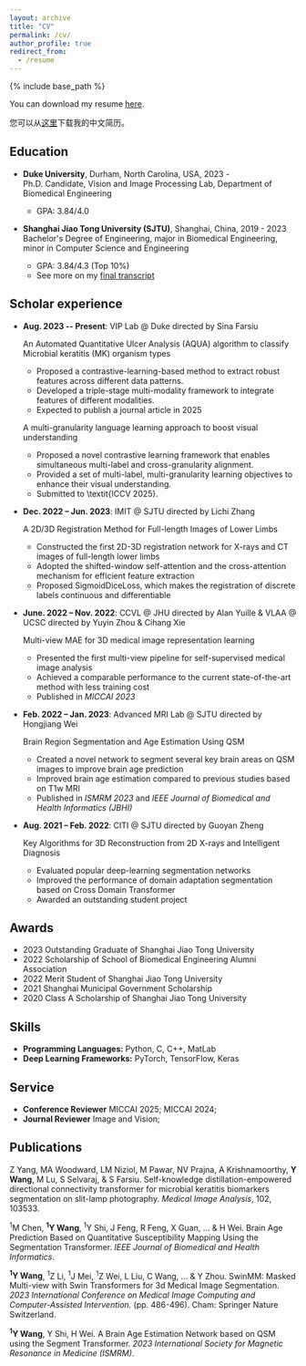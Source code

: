 ```yaml
---
layout: archive
title: "CV"
permalink: /cv/
author_profile: true
redirect_from:
  - /resume
---
```


{% include base_path %}

You can download my resume [here](https://yqwang01.github.io/files/resume_ENG.pdf).

您可以从[这里](https://yqwang01.github.io/files/resume_CHN.pdf)下载我的中文简历。

## Education

* **Duke University**, Durham, North Carolina, USA, 2023 -\
  Ph.D. Candidate, Vision and Image Processing Lab, Department of Biomedical Engineering
  * GPA: 3.84/4.0

* **Shanghai Jiao Tong University (SJTU)**, Shanghai, China, 2019 - 2023\
  Bachelor's Degree of Engineering, major in Biomedical Engineering, minor in Computer Science and Engineering
  * GPA: 3.84/4.3 (Top 10%)
  * See more on my [final transcript](https://yqwang01.github.io/files/Final_Transcript.jpg)

## Scholar experience

* **Aug. 2023 -- Present**: VIP Lab @ Duke directed by Sina Farsiu
  
  An Automated Quantitative Ulcer Analysis (AQUA) algorithm to classify Microbial keratitis (MK) organism types
  * Proposed a contrastive-learning-based method to extract robust features across different data patterns.
  * Developed a triple-stage multi-modality framework to integrate features of different modalities.
  * Expected to publish a journal article in 2025
    
  A multi-granularity language learning approach to boost visual understanding
  * Proposed a novel contrastive learning framework that enables simultaneous multi-label and cross-granularity alignment.
  * Provided a set of multi-label, multi-granularity learning objectives to enhance their visual understanding.
  * Submitted to \textit{ICCV 2025}.

* **Dec. 2022 – Jun. 2023**: IMIT @ SJTU directed by Lichi Zhang
  
  A 2D/3D Registration Method for Full-length Images of Lower Limbs
  * Constructed the first 2D-3D registration network for X-rays and CT images of full-length lower limbs
  * Adopted the shifted-window self-attention and the cross-attention mechanism for efficient feature extraction
  * Proposed SigmoidDiceLoss, which makes the registration of discrete labels continuous and differentiable

* **June. 2022 – Nov. 2022**: CCVL @ JHU directed by Alan Yuille & VLAA @ UCSC directed by Yuyin Zhou & Cihang Xie
  
  Multi-view MAE for 3D medical image representation learning
  * Presented the first multi-view pipeline for self-supervised medical image analysis
  * Achieved a comparable performance to the current state-of-the-art method with less training cost
  * Published in *MICCAI 2023*

* **Feb. 2022 – Jan. 2023**: Advanced MRI Lab @ SJTU directed by Hongjiang Wei
  
  Brain Region Segmentation and Age Estimation Using QSM
  *  Created a novel network to segment several key brain areas on QSM images to improve brain age prediction
  *  Improved brain age estimation compared to previous studies based on T1w MRI
  *  Published in *ISMRM 2023* and *IEEE Journal of Biomedical and Health Informatics (JBHI)*

* **Aug. 2021 – Feb. 2022**: CITI @ SJTU directed by Guoyan Zheng
  
  Key Algorithms for 3D Reconstruction from 2D X-rays and Intelligent Diagnosis
  *  Evaluated popular deep-learning segmentation networks
  *  Improved the performance of domain adaptation segmentation based on Cross Domain Transformer
  *  Awarded an outstanding student project

## Awards

* 2023 Outstanding Graduate of Shanghai Jiao Tong University
* 2022 Scholarship of School of Biomedical Engineering Alumni Association
* 2022 Merit Student of Shanghai Jiao Tong University
* 2021 Shanghai Municipal Government Scholarship
* 2020 Class A Scholarship of Shanghai Jiao Tong University
  
## Skills

* **Programming Languages:** Python, C, C++, MatLab
* **Deep Learning Frameworks:** PyTorch, TensorFlow, Keras

## Service

* **Conference Reviewer**   MICCAI 2025; MICCAI 2024;
* **Journal Reviewer**   Image and Vision;

## Publications

Z Yang, MA Woodward, LM Niziol, M Pawar, NV Prajna, A Krishnamoorthy, **Y Wang**, M Lu, S Selvaraj, & S Farsiu. Self-knowledge distillation-empowered directional connectivity transformer for microbial keratitis biomarkers segmentation on slit-lamp photography. *Medical Image Analysis*, 102, 103533.

<sup>1</sup>M Chen, **<sup>1</sup>Y Wang**, <sup>1</sup>Y Shi, J Feng, R Feng, X Guan, ... & H Wei. Brain Age Prediction Based on Quantitative Susceptibility Mapping Using the Segmentation Transformer. *IEEE Journal of Biomedical and Health Informatics*.

**<sup>1</sup>Y Wang**, <sup>1</sup>Z Li, <sup>1</sup>J Mei, <sup>1</sup>Z Wei, L Liu, C Wang, ... & Y Zhou. SwinMM: Masked Multi-view with Swin Transformers for 3d Medical Image Segmentation. *2023 International Conference on Medical Image Computing and Computer-Assisted Intervention.* (pp. 486-496). Cham: Springer Nature Switzerland.

**<sup>1</sup>Y Wang**, Y Shi, H Wei. A Brain Age Estimation Network based on QSM using the Segment Transformer. *2023 International Society for Magnetic Resonance in Medicine (ISMRM)*.
<!-- Talks
======
  <ul>{% for post in site.talks %}
    {% include archive-single-talk-cv.html %}
  {% endfor %}</ul>
  
Teaching
======
  <ul>{% for post in site.teaching %}
    {% include archive-single-cv.html %}
  {% endfor %}</ul>
  
Service and leadership
======
* Currently signed in to 43 different slack teams
 -->
